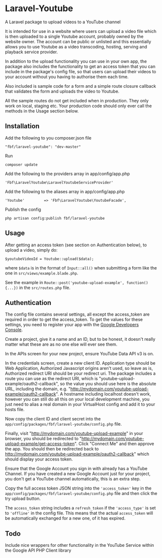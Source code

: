 Laravel-Youtube
===============

A Laravel package to upload videos to a YouTube channel

It is intended for use in a website where users can upload a video file which is then uploaded to a single Youtube
account, probably owned by the website owner. The account can be public or unlisted and this essentially allows you to
use Youtube as a video transcoding, hosting, serving and playback service provider.

In addition to the upload functionality you can use in your own app, the package also includes the functionality to get
an access token that you can include in the package's config file, so that users can upload their videos to your account
without you having to authorise them each time.

Also included is sample code for a form and a simple route closure callback that validates the form and uploads the
video to Youtube.

All the sample routes do not get included when in production. They only work on local, staging etc. Your production code
should only ever call the methods in the Usage section below.

## Installation

Add the following to you composer.json file

    "fbf/laravel-youtube": "dev-master"

Run

    composer update

Add the following to the providers array in app/config/app.php

    'Fbf\LaravelYoutube\LaravelYoutubeServiceProvider'

Add the following to the aliases array in app/config/app.php

    'Youtube'         => 'Fbf\LaravelYoutube\YoutubeFacade',

Publish the config

    php artisan config:publish fbf/laravel-youtube

## Usage

After getting an access token (see section on Authentication below), to upload a video, simply do:

    $youtubeVideoId = Youtube::upload($data);

where `$data` is in the format of `Input::all()` when submitting a form like the one in `src/views/example.blade.php`.

See the example in `Route::post('youtube-upload-example', function() {...})` in the `src/routes.php` file.

## Authentication

The config file contains several settings, all except the access_token are required in order to get the access_token.
To get the values for these settings, you need to register your app with the
<a href="https://cloud.google.com/console">Google Developers Console</a>.

Create a project, give it a name and an ID, but to be honest, it doesn't really matter what these are as no one else
will ever see them.

In the APIs screen for your new project, ensure YouTube Data API v3 is on.

In the credentials screen, create a new client ID. Application type should be Web Application, Authorized Javascript
origins aren't used, so leave as is, Authorized redirect URI should be your redirect uri. The package includes a route
you can use as the redirect URI, which is "youtube-upload-example/oauth2-callback", so the value you should use here is
the absolute URL, including the domain, e.g. "http://mydomain.com/youtube-upload-example/oauth2-callback". A hostname
including localhost doesn't work, however you can still do all this on your local development machine, you just need to
alias a real domain in your VirtualHost config and add it to your hosts file.

Now copy the client ID and client secret into the `app/config/packages/fbf/laravel-youtube/config.php` file.

Finally, visit "http://mydomain.com/youtube-upload-example" in your browser, you should be redirected to
"http://mydomain.com/youtube-upload-example/get-access-token". Click "Connect Me" and then approve the app. You should
then be redirected back to http://mydomain.com/youtube-upload-example/oauth2-callback" which should display your access
token.

Ensure that the Google Account you sign in with already has a YouTube Channel. If you have created a new Google Account
just for your project, you don't get a YouTube channel automatically, this is an extra step.

Copy the full access token JSON string into the `'access_token'` key in the
`app/config/packages/fbf/laravel-youtube/config.php` file and then click the try upload button.

The `access_token` string includes a `refresh_token` if the `'access_type'` is set to `'offline'` in the config file.
This means that the actual `access_token` will be automatically exchanged for a new one, of it has expired.

## Todo

Include nice wrappers for other functionality in the YouTube Service within the Google API PHP Client library